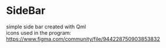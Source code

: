 # SideBar
simple side bar created with Qml <br/>
icons used in the program: https://www.figma.com/community/file/944228750903853832
